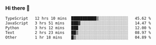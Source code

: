 ### Hi there 🌱
<!--START_SECTION:waka-->

```txt
TypeScript   12 hrs 10 mins  ███████████▒░░░░░░░░░░░░░   45.62 %
JavaScript   3 hrs 51 mins   ███▓░░░░░░░░░░░░░░░░░░░░░   14.47 %
Python       3 hrs 12 mins   ███░░░░░░░░░░░░░░░░░░░░░░   12.00 %
Text         2 hrs 23 mins   ██▒░░░░░░░░░░░░░░░░░░░░░░   08.97 %
Other        1 hr 18 mins    █▒░░░░░░░░░░░░░░░░░░░░░░░   04.89 %
```

<!--END_SECTION:waka-->
<!--
**Dieg0raf/Dieg0raf** is a ✨ _special_ ✨ repository because its `README.md` (this file) appears on your GitHub profile.

Here are some ideas to get you started:

- 🔭 I’m currently working on ...
- 🌱 I’m currently learning ...
- 👯 I’m looking to collaborate on ...
- 🤔 I’m looking for help with ...
- 💬 Ask me about ...
- 📫 How to reach me: ...
- 😄 Pronouns: ...
- ⚡ Fun fact: ...
-->

